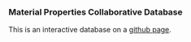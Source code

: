 ### Material Properties Collaborative Database

This is an interactive database on a [github page](https://francois-thierry.github.io/material-properties/).
